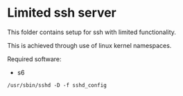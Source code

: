 # Limited ssh server
This folder contains setup for ssh with limited functionality.

This is achieved through use of linux kernel namespaces.

Required software:
- s6

```
/usr/sbin/sshd -D -f sshd_config

```
